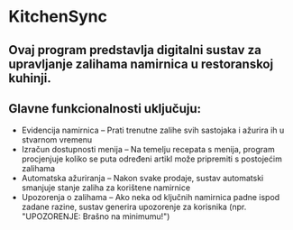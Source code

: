 # KitchenSync

## Ovaj program predstavlja digitalni sustav za upravljanje zalihama namirnica u restoranskoj kuhinji.

## Glavne funkcionalnosti uključuju:

<!--UL -->

- Evidencija namirnica – Prati trenutne zalihe svih sastojaka i ažurira ih u stvarnom vremenu
- Izračun dostupnosti menija – Na temelju recepata s menija, program procjenjuje koliko se puta određeni artikl može pripremiti s postojećim zalihama
- Automatska ažuriranja – Nakon svake prodaje, sustav automatski smanjuje stanje zaliha za korištene namirnice
- Upozorenja o zalihama – Ako neka od ključnih namirnica padne ispod zadane razine, sustav generira upozorenje za korisnika (npr. "UPOZORENJE: Brašno na minimumu!")

